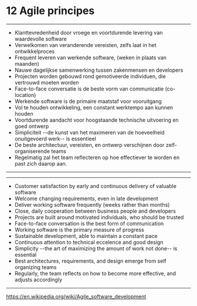 # 12 Agile principes
---
* Klanttevredenheid door vroege en voortdurende levering van waardevolle software
* Verwelkomen van veranderende vereisten, zelfs laat in het ontwikkelproces
* Frequent leveren van werkende software, (weken in plaats van maanden)
* Nauwe dagelijkse samenwerking tussen zakenmensen en developers
* Projecten worden gebouwd rond gemotiveerde individuen, die vertrouwd moeten worden
* Face-to-face conversatie is de beste vorm van communicatie (co-location)
* Werkende software is de primaire maatstaf voor vooruitgang
* Vol te houden ontwikkeling, een constant werktempo aan kunnen houden
* Voortdurende aandacht voor hoogstaande technische uitvoering en goed ontwerp
* Simpliciteit --de kunst van het maximeren van de hoeveelheid onuitgevoerd werk-- is essentieel
* De beste architectuur, vereisten, en ontwerp verschijnen door zelf-organiserende teams
* Regelmatig zal het team reflecteren op hoe effectiever te worden en past zich daarop aan.

---
---
* Customer satisfaction by early and continuous delivery of valuable software
* Welcome changing requirements, even in late development
* Deliver working software frequently (weeks rather than months)
* Close, daily cooperation between business people and developers
* Projects are built around motivated individuals, who should be trusted
* Face-to-face conversation is the best form of communication
* Working software is the primary measure of progress
* Sustainable development, able to maintain a constant pace
* Continuous attention to technical eccelence and good design
* Simplicity --the art of maximizing the amount of work not done-- is essential
* Best architectures, requirements, and design emerge from self organizing teams
* Regularly, the team reflects on how to become more effective, and adjusts accordingly
---

<a href="https://en.wikipedia.org/wiki/Agile_software_development">https://en.wikipedia.org/wiki/Agile_software_development</a>



